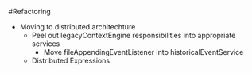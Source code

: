 #Refactoring

* Moving to distributed architechture
    * Peel out legacyContextEngine responsibilities into appropriate services
	   * Move fileAppendingEventListener into historicalEventService
    * Distributed Expressions
